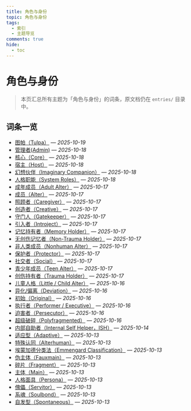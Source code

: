 ```yaml
---
title: 角色与身份
topic: 角色与身份
tags:
  - 索引
  - 主题导览
comments: true
hide:
  - toc
---
```


# 角色与身份

> 本页汇总所有主题为「角色与身份」的词条，原文档仍在 `entries/` 目录中。

## 词条一览

- [图帕（Tulpa）](Tulpa.md) — *2025-10-19*
- [管理者(Admin)](Admin.md) — *2025-10-18*
- [核心（Core）](Core.md) — *2025-10-18*
- [宿主（Host）](Host.md) — *2025-10-18*
- [幻想伙伴（Imaginary Companion）](Imaginary-Companion.md) — *2025-10-18*
- [人格职能（System Roles）](System-Roles.md) — *2025-10-18*
- [成年成员（Adult Alter）](Adult-Alter.md) — *2025-10-17*
- [成员（Alter）](Alter.md) — *2025-10-17*
- [照顾者（Caregiver）](Caregiver.md) — *2025-10-17*
- [创造者（Creative）](Creative.md) — *2025-10-17*
- [守门人（Gatekeeper）](Gatekeeper.md) — *2025-10-17*
- [引入者（Introject）](Introject.md) — *2025-10-17*
- [记忆持有者（Memory Holder）](Memory-Holder.md) — *2025-10-17*
- [无创伤记忆者（Non-Trauma Holder）](Non-Trauma-Holder.md) — *2025-10-17*
- [非人类成员（Nonhuman Alter）](Nonhuman-Alter.md) — *2025-10-17*
- [保护者（Protector）](Protector.md) — *2025-10-17*
- [社交者（Social）](Social.md) — *2025-10-17*
- [青少年成员（Teen Alter）](Teen-Alter.md) — *2025-10-17*
- [创伤持有者（Trauma Holder）](Trauma-Holder.md) — *2025-10-17*
- [儿童人格（Little / Child Alter）](Child-Alter.md) — *2025-10-16*
- [异化/偏离（Deviation）](Deviation.md) — *2025-10-16*
- [初始（Original）](Original.md) — *2025-10-16*
- [执行者（Performer / Executive）](Performer-Executive.md) — *2025-10-16*
- [迫害者（Persecutor）](Persecutor.md) — *2025-10-16*
- [超级破碎（Polyfragmented）](Polyfragmented.md) — *2025-10-16*
- [内部自助者（Internal Self Helper，ISH）](Internal-Self-Helper-ISH.md) — *2025-10-14*
- [适应型（Adaptive）](Adaptive.md) — *2025-10-13*
- [特殊认同（Alterhuman）](Alterhuman.md) — *2025-10-13*
- [埃蒙加德分类法（Emmengard Classification）](Emmengard-Classification.md) — *2025-10-13*
- [伪主体（Fauxmain）](Fauxmain.md) — *2025-10-13*
- [碎片（Fragment）](Fragment.md) — *2025-10-13*
- [主体（Main）](Main.md) — *2025-10-13*
- [人格面具（Persona）](Persona.md) — *2025-10-13*
- [傀儡（Servitor）](Servitor.md) — *2025-10-13*
- [系魂（Soulbond）](Soulbond.md) — *2025-10-13*
- [自发型（Spontaneous）](Spontaneous.md) — *2025-10-13*
